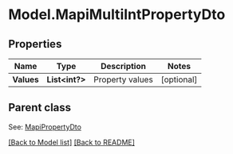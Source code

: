 # Model.MapiMultiIntPropertyDto
## Properties
Name | Type | Description | Notes
------------ | ------------- | ------------- | -------------
**Values** | **List&lt;int?&gt;** | Property values              | [optional] 

## Parent class

See: [MapiPropertyDto](MapiPropertyDto.md)

[[Back to Model list]](Models.doc) [[Back to README]](README.md)


